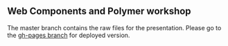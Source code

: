 ## Web Components and Polymer workshop

The master branch contains the raw files for the presentation. Please go to the [gh-pages branch](../../) for deployed version.
